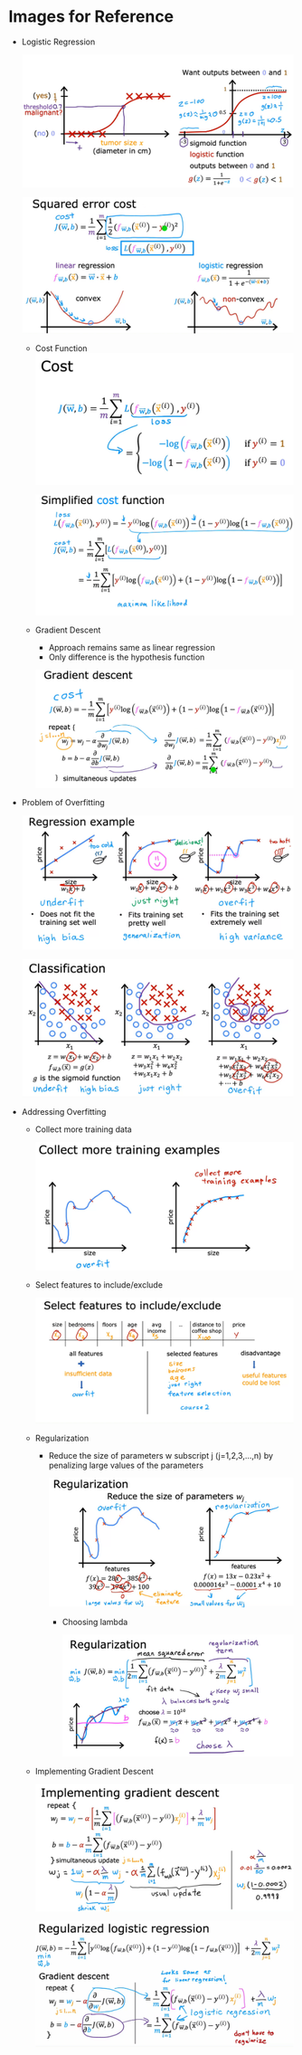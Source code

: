 # Images for Reference

- Logistic Regression

    ![alt text](image.png)

    ![alt text](image-1.png)

    - Cost Function
        ![alt text](image-2.png)

        ![alt text](image-3.png)

    - Gradient Descent
        
        - Approach remains same as linear regression
        - Only difference is the hypothesis function

        ![alt text](image-4.png)

- Problem of Overfitting

    ![alt text](image-5.png)

    ![alt text](image-6.png)

- Addressing Overfitting

    -  Collect more training data

        ![alt text](image-7.png)

    - Select features to include/exclude

        ![alt text](image-8.png)

    - Regularization

        - Reduce the size of parameters w subscript j (j=1,2,3,...,n) by penalizing large values of the parameters

            ![alt text](image-9.png)

            - Choosing lambda

                ![alt text](image-10.png)

    - Implementing Gradient Descent

        ![alt text](image-11.png)

        ![alt text](image-12.png)